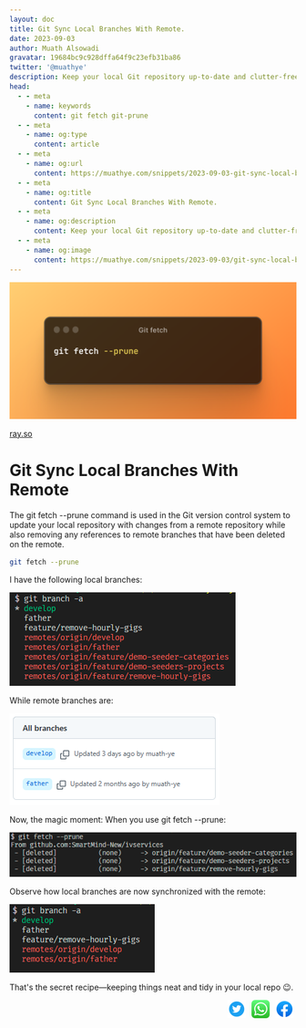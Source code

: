 ```yaml
---
layout: doc
title: Git Sync Local Branches With Remote.
date: 2023-09-03
author: Muath Alsowadi
gravatar: 19684bc9c928dffa64f9c23efb31ba86
twitter: '@muathye'
description: Keep your local Git repository up-to-date and clutter-free by using 'git fetch --prune' to synchronize with remote changes while removing deleted branches.
head:
  - - meta
    - name: keywords
      content: git fetch git-prune
  - - meta
    - name: og:type
      content: article
  - - meta
    - name: og:url
      content: https://muathye.com/snippets/2023-09-03-git-sync-local-branches-with-remote
  - - meta
    - name: og:title
      content: Git Sync Local Branches With Remote.
  - - meta
    - name: og:description
      content: Keep your local Git repository up-to-date and clutter-free by using 'git fetch --prune' to synchronize with remote changes while removing deleted branches.
  - - meta
    - name: og:image
      content: https://muathye.com/snippets/2023-09-03/git-sync-local-branches-with-remote.png
---
```


![An image](/snippets/2023-09-03/git-sync-local-branches-with-remote.png)

[ray.so](https://ray.so/#code=Z2l0IGZldGNoIC0tcHJ1bmU&title=Git+fetch&theme=sunset&language=powershell)

# Git Sync Local Branches With Remote

The git fetch --prune command is used in the Git version control system to update your local repository with changes from a remote repository while also removing any references to remote branches that have been deleted on the remote.

```sh
git fetch --prune
```

I have the following local branches:

![An image](/snippets/2023-09-03/local-branches-before-git-fetch-prune.png)

While remote branches are:

![An image](/snippets/2023-09-03/remote-branches.png)

Now, the magic moment: When you use git fetch --prune:

![An image](/snippets/2023-09-03/when-git-fetch-prune.png)

Observe how local branches are now synchronized with the remote:

![An image](/snippets/2023-09-03/local-branches-after-git-fetch-prune.png)

That's the secret recipe—keeping things neat and tidy in your local repo 😉.

<div style="display: flex;justify-content: end;">
<a href="https://twitter.com/intent/tweet?url=https://muathye.com/snippets/2023-09-03-git-sync-local-branches-with-remote&text=Drop All Tables Of A Database" target="_blank"><img style="height: 32px; padding: 0 5px;" title="Share on twitter" src="/images/social/twitter.svg" /></a>
<a href="https://api.whatsapp.com/send?text=https://muathye.com/snippets/2023-09-03-git-sync-local-branches-with-remote" target="_blank"><img style="height: 32px; padding: 0 5px;" title="Share on whatsapp" src="/images/social/whatsapp.svg"/></a>
<a href="https://www.facebook.com/sharer/sharer.php?u=https://muathye.com/snippets/2023-09-03-git-sync-local-branches-with-remote" target="_blank"><img style="height: 32px; padding: 0 5px;" title="Share on facebook" src="/images/social/facebook.svg" /></a>
</div>
